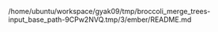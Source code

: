 /home/ubuntu/workspace/gyak09/tmp/broccoli_merge_trees-input_base_path-9CPw2NVQ.tmp/3/ember/README.md
